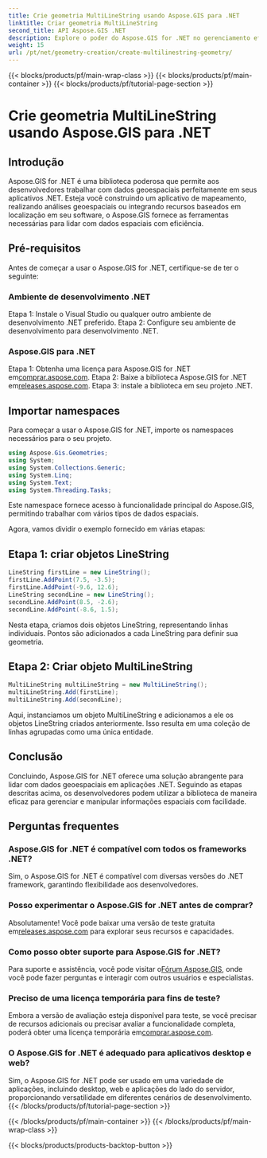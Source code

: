 ```yaml
---
title: Crie geometria MultiLineString usando Aspose.GIS para .NET
linktitle: Criar geometria MultiLineString
second_title: API Aspose.GIS .NET
description: Explore o poder do Aspose.GIS for .NET no gerenciamento eficiente de dados geoespaciais. Baixe agora para uma experiência perfeita.
weight: 15
url: /pt/net/geometry-creation/create-multilinestring-geometry/
---
```


{{< blocks/products/pf/main-wrap-class >}}
{{< blocks/products/pf/main-container >}}
{{< blocks/products/pf/tutorial-page-section >}}

# Crie geometria MultiLineString usando Aspose.GIS para .NET

## Introdução
Aspose.GIS for .NET é uma biblioteca poderosa que permite aos desenvolvedores trabalhar com dados geoespaciais perfeitamente em seus aplicativos .NET. Esteja você construindo um aplicativo de mapeamento, realizando análises geoespaciais ou integrando recursos baseados em localização em seu software, o Aspose.GIS fornece as ferramentas necessárias para lidar com dados espaciais com eficiência.
## Pré-requisitos
Antes de começar a usar o Aspose.GIS for .NET, certifique-se de ter o seguinte:
### Ambiente de desenvolvimento .NET
Etapa 1: Instale o Visual Studio ou qualquer outro ambiente de desenvolvimento .NET preferido.
Etapa 2: Configure seu ambiente de desenvolvimento para desenvolvimento .NET.
### Aspose.GIS para .NET
 Etapa 1: Obtenha uma licença para Aspose.GIS for .NET em[comprar.aspose.com](https://purchase.aspose.com/buy).
 Etapa 2: Baixe a biblioteca Aspose.GIS for .NET em[releases.aspose.com](https://releases.aspose.com/gis/net/).
Etapa 3: instale a biblioteca em seu projeto .NET.

## Importar namespaces
Para começar a usar o Aspose.GIS for .NET, importe os namespaces necessários para o seu projeto.

```csharp
using Aspose.Gis.Geometries;
using System;
using System.Collections.Generic;
using System.Linq;
using System.Text;
using System.Threading.Tasks;
```
Este namespace fornece acesso à funcionalidade principal do Aspose.GIS, permitindo trabalhar com vários tipos de dados espaciais.

Agora, vamos dividir o exemplo fornecido em várias etapas:
## Etapa 1: criar objetos LineString
```csharp
LineString firstLine = new LineString();
firstLine.AddPoint(7.5, -3.5);
firstLine.AddPoint(-9.6, 12.6);
LineString secondLine = new LineString();
secondLine.AddPoint(8.5, -2.6);
secondLine.AddPoint(-8.6, 1.5);
```
Nesta etapa, criamos dois objetos LineString, representando linhas individuais. Pontos são adicionados a cada LineString para definir sua geometria.
## Etapa 2: Criar objeto MultiLineString
```csharp
MultiLineString multiLineString = new MultiLineString();
multiLineString.Add(firstLine);
multiLineString.Add(secondLine);
```
Aqui, instanciamos um objeto MultiLineString e adicionamos a ele os objetos LineString criados anteriormente. Isso resulta em uma coleção de linhas agrupadas como uma única entidade.

## Conclusão
Concluindo, Aspose.GIS for .NET oferece uma solução abrangente para lidar com dados geoespaciais em aplicações .NET. Seguindo as etapas descritas acima, os desenvolvedores podem utilizar a biblioteca de maneira eficaz para gerenciar e manipular informações espaciais com facilidade.
## Perguntas frequentes
### Aspose.GIS for .NET é compatível com todos os frameworks .NET?
Sim, o Aspose.GIS for .NET é compatível com diversas versões do .NET framework, garantindo flexibilidade aos desenvolvedores.
### Posso experimentar o Aspose.GIS for .NET antes de comprar?
 Absolutamente! Você pode baixar uma versão de teste gratuita em[releases.aspose.com](https://releases.aspose.com/) para explorar seus recursos e capacidades.
### Como posso obter suporte para Aspose.GIS for .NET?
 Para suporte e assistência, você pode visitar o[Fórum Aspose.GIS](https://forum.aspose.com/c/gis/33), onde você pode fazer perguntas e interagir com outros usuários e especialistas.
### Preciso de uma licença temporária para fins de teste?
Embora a versão de avaliação esteja disponível para teste, se você precisar de recursos adicionais ou precisar avaliar a funcionalidade completa, poderá obter uma licença temporária em[comprar.aspose.com](https://purchase.aspose.com/temporary-license/).
### O Aspose.GIS for .NET é adequado para aplicativos desktop e web?
Sim, o Aspose.GIS for .NET pode ser usado em uma variedade de aplicações, incluindo desktop, web e aplicações do lado do servidor, proporcionando versatilidade em diferentes cenários de desenvolvimento.
{{< /blocks/products/pf/tutorial-page-section >}}

{{< /blocks/products/pf/main-container >}}
{{< /blocks/products/pf/main-wrap-class >}}

{{< blocks/products/products-backtop-button >}}
